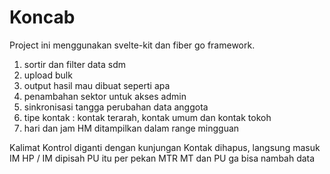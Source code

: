 # Koncab
 
 Project ini menggunakan svelte-kit dan fiber go framework.

 
 

 1. sortir dan filter data sdm
 2. upload bulk
 3. output hasil mau dibuat seperti apa
 4. penambahan sektor untuk akses admin
 5. sinkronisasi tangga perubahan data anggota
 6. tipe kontak : kontak terarah,  kontak umum dan kontak tokoh 
 7. hari dan jam HM ditampilkan dalam range mingguan

 Kalimat Kontrol diganti dengan kunjungan
 Kontak dihapus, langsung masuk IM
 HP / IM dipisah 
 PU itu per pekan
 MTR 
 MT dan PU ga bisa nambah data